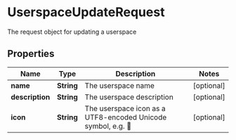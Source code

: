 

# UserspaceUpdateRequest

The request object for updating a userspace

## Properties

| Name | Type | Description | Notes |
|------------ | ------------- | ------------- | -------------|
|**name** | **String** | The userspace name |  [optional] |
|**description** | **String** | The userspace description |  [optional] |
|**icon** | **String** | The userspace icon as a UTF8-encoded Unicode symbol, e.g. 🚀 |  [optional] |



